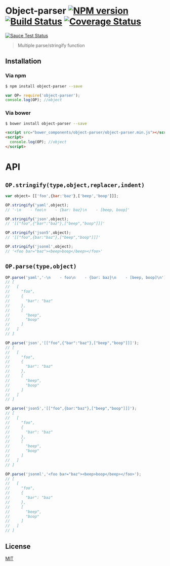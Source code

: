 # Object-parser [![NPM version][npm-image]][npm] [![Build Status][travis-image]][travis] [![Coverage Status][coveralls-image]][coveralls]

[![Sauce Test Status][sauce-image]][sauce]

> Multiple parse/stringify function

## Installation
### Via npm
```bash
$ npm install object-parser --save
```
```js
var OP= require('object-parser');
console.log(OP); //object
```

### Via bower
```bash
$ bower install object-parser --save
```
```html
<script src="bower_components/object-parser/object-parser.min.js"></script>
<script>
  console.log(OP); //object
</script>
```

# API

## `OP.stringify(type,object,replacer,indent)`
```js
var object= [['foo',{bar:'baz'},['beep','boop']]];

OP.stringify('yaml',object);
// '-\n    - foo\n    - {bar: baz}\n    - [beep, boop]'

OP.stringify('json',object);
// '[["foo",{"bar":"baz"},["beep","boop"]]]'

OP.stringify('json5',object);
// '[["foo",{bar:"baz"},["beep","boop"]]]'

OP.stringify('jsonml',object);
// '<foo bar="baz"><beep>boop</beep></foo>'
```

## `OP.parse(type,object)`
```js
OP.parse('yaml','-\n    - foo\n    - {bar: baz}\n    - [beep, boop]\n');
// [
//   [
//     "foo",
//     {
//       "bar": "baz"
//     },
//     [
//       "beep",
//       "boop"
//     ]
//   ]
// ]

OP.parse('json','[["foo",{"bar":"baz"},["beep","boop"]]]');
// [
//   [
//     "foo",
//     {
//       "bar": "baz"
//     },
//     [
//       "beep",
//       "boop"
//     ]
//   ]
// ]

OP.parse('json5','[["foo",{bar:"baz"},["beep","boop"]]]');
// [
//   [
//     "foo",
//     {
//       "bar": "baz"
//     },
//     [
//       "beep",
//       "boop"
//     ]
//   ]
// ]

OP.parse('jsonml','<foo bar="baz"><beep>boop</beep></foo>');
// [
//   [
//     "foo",
//     {
//       "bar": "baz"
//     },
//     [
//       "beep",
//       "boop"
//     ]
//   ]
// ]
```

License
---
[MIT][License]

[License]: http://59naga.mit-license.org/

[sauce-image]: http://soysauce.berabou.me/59naga/object-parser.svg
[sauce]: https://saucelabs.com/u/59798
[npm-image]:https://img.shields.io/npm/v/object-parser.svg?style=flat-square
[npm]: https://npmjs.org/package/object-parser
[travis-image]: http://img.shields.io/travis/59naga/object-parser.svg?style=flat-square
[travis]: https://travis-ci.org/59naga/object-parser
[coveralls-image]: http://img.shields.io/coveralls/59naga/object-parser.svg?style=flat-square
[coveralls]: https://coveralls.io/r/59naga/object-parser?branch=master
